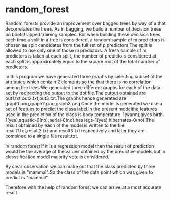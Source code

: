 # random_forest
Random forests provide an improvement over bagged trees by way of a that decorrelates the trees. As in bagging, we build a number of 
decision trees on bootstrapped training samples. But when building these decision trees, each time a split in a tree is considered, 
a random sample of m predictors is chosen as split candidates from the full set of p predictors The split is allowed to use only 
one of those m predictors. A fresh sample of m predictors is taken at each split, the number of predictors considered at each split is 
approximately equal to the square root of the total number of predictors.

In this program we have generated three graphs by selecting subset of the attributes which contain 2 elements so the that there is no 
correlation among the trees.We generated three different graphs for each of the data set by redirecting the output to the dot file.The
output obtained are out1.txt,out2.txt,out3.txt.The graphs hence generated are graph1.png,graph2.png,graph3.png.Once the model is generated 
we use a set of featues to predict the class label.In the present modelthe features used in the prediction of the class is 
body temperature-1(warm),gives birth-1(yes),aquatic-0(no),aerial-0(no),has legs-1(yes),hibernates-0(no).The result obtained by each of 
the model is written to the file result1.txt,result2.txt and result3.txt respectively and later they are combined to a single file 
result.txt.

In random forest if it is a regression model then the result of prediction would be the average of the values obtained by the predictive 
models,but in classsification model majority vote is considered.

By clear observation we can make out that the class predicted by three models is "mammal".So the class of the data point which was given to
predict is "mammal".

Therefore with the help of random forest we can arrive at a most accurate result.
